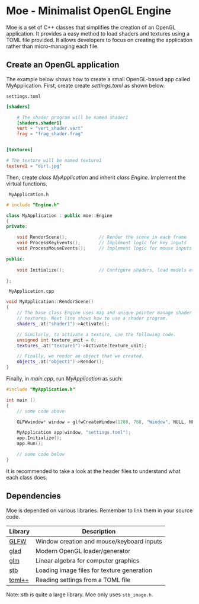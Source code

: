 # Moe - Minimalist OpenGL Engine

Moe is a set of C++ classes that simplifies the creation of an OpenGL application. It provides a easy method to load shaders and textures using a TOML file provided. It allows developers to focus on creating the application rather than micro-managing each file.


## Create an OpenGL application

The example below shows how to create a small OpenGL-based app called MyApplication. First, create create *settings.toml* as shown below.

<code>settings.toml</code>
```toml
[shaders]

    # The shader program will be named shader1
    [shaders.shader1]
    vert = "vert_shader.vert"
    frag = "frag_shader.frag"


[textures]

# The texture will be named texture1
texture1 = "dirt.jpg"
```

Then, create *class MyApplication* and inherit *class Engine*. Implement the virtual functions.

<code> MyApplication.h</code>
```C++
# include "Engine.h"

class MyApplication : public moe::Engine
{
private:

    void RendorScene();            // Render the scene in each frame
    void ProcessKeyEvents();       // Implement logic for key inputs
    void ProcessMouseEvents();     // Implement logic for mouse inputs

public:
    
    void Initialize();             // Configure shaders, load models etc

};
```

<code> MyApplication.cpp</code>
```C++
void MyApplication::RendorScene() 
{
    // The base class Engine uses map and unique pointer manage shader and
    // textures. Next line shows how to use a shader program.
    shaders_.at("shader1")->Activate();

    // Similarly, to activate a texture, use the following code.
    unsigned int texture_unit = 0;
    textures_.at("texture1")->Activate(texture_unit);

    // Finally, we rendor an object that we created.
    objects_.at("object1")->Rendor();
}
```

Finally, in *main.cpp*, run *MyApplication* as such:
```C++
#include "MyApplication.h"

int main ()
{
    // some code above

    GLFWwindow* window = glfwCreateWindow(1280, 768, "Window", NULL, NULL);

    MyApplication app(window, "settings.toml");
    app.Initialize();
    app.Run();

    // some code below
}
```

It is recommended to take a look at the header files to understand what each class does.

## Dependencies 

Moe is depended on various libraries. Remember to link them in your source code.

Library | Description                                    
----------------------------------------|-------------------------------------
[GLFW](https://github.com/glfw/glfw)    | Window creation and mouse/keyboard inputs
[glad](https://github.com/Dav1dde/glad) | Modern OpenGL loader/generator
[glm](https://github.com/g-truc/glm)    | Linear algebra for computer graphics
[stb](https://github.com/nothings/stb)  | Loading image files for texture generation
[toml++](https://github.com/marzer/tomlplusplus) | Reading settings from a TOML file

Note: stb is quite a large library. Moe only uses <code>stb_image.h</code>.